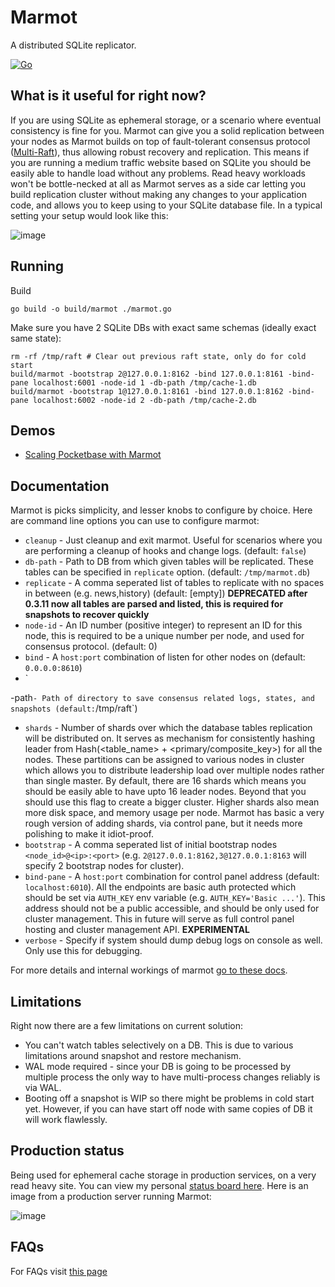 # Marmot
A distributed SQLite replicator. 

[![Go](https://github.com/maxpert/marmot/actions/workflows/go.yml/badge.svg)](https://github.com/maxpert/marmot/actions/workflows/go.yml)

## What is it useful for right now?
If you are using SQLite as ephemeral storage, or a scenario where eventual consistency is fine for you.
Marmot can give you a solid replication between your nodes as Marmot builds on top of fault-tolerant
consensus protocol ([Multi-Raft](https://tikv.org/deep-dive/scalability/multi-raft/)), thus allowing 
robust recovery and replication. This means if you are running a medium traffic website based on 
SQLite you should be easily able to handle load without any problems. Read heavy workloads won't 
be bottle-necked at all as Marmot serves as a side car letting you build replication cluster
without making any changes to your application code, and allows you to keep using to your
SQLite database file. In a typical setting your setup would look like this:

![image](https://user-images.githubusercontent.com/22441/190715676-8b785596-f267-49a3-aa27-21afbe74d0be.png)


## Running

Build
```shell
go build -o build/marmot ./marmot.go
```

Make sure you have 2 SQLite DBs with exact same schemas (ideally exact same state):

```shell
rm -rf /tmp/raft # Clear out previous raft state, only do for cold start
build/marmot -bootstrap 2@127.0.0.1:8162 -bind 127.0.0.1:8161 -bind-pane localhost:6001 -node-id 1 -db-path /tmp/cache-1.db
build/marmot -bootstrap 1@127.0.0.1:8161 -bind 127.0.0.1:8162 -bind-pane localhost:6002 -node-id 2 -db-path /tmp/cache-2.db
```

## Demos

 - [Scaling Pocketbase with Marmot](https://youtube.com/video/VSa-VJso050)

## Documentation

Marmot is picks simplicity, and lesser knobs to configure by choice. Here are command line options you can use to
configure marmot:

 - `cleanup` - Just cleanup and exit marmot. Useful for scenarios where you are performing a cleanup of hooks and 
   change logs. (default: `false`)
 - `db-path` - Path to DB from which given tables will be replicated. These tables can be specified in `replicate`
   option. (default: `/tmp/marmot.db`)
 - `replicate` - A comma seperated list of tables to replicate with no spaces in between (e.g. news,history) 
   (default: [empty]) **DEPRECATED after 0.3.11 now all tables are parsed and listed, this is required for
   snapshots to recover quickly**
 - `node-id` - An ID number (positive integer) to represent an ID for this node, this is required to be a unique
   number per node, and used for consensus protocol. (default: 0)
 - `bind` - A `host:port` combination of listen for other nodes on (default: `0.0.0.0:8610`)
 - `
 
 
 
 
 
 
 
 -path` - Path of directory to save consensus related logs, states, and snapshots (default: `/tmp/raft`)
 - `shards` - Number of shards over which the database tables replication will be distributed on. It serves as mechanism for
   consistently hashing leader from Hash(<table_name> + <primary/composite_key>) for all the nodes. These partitions can
   be assigned to various nodes in cluster which allows you to distribute leadership load over multiple nodes rather 
   than single master. By default, there are 16 shards which means you should be easily able to have upto 16 leader 
   nodes. Beyond that you should use this flag to create a bigger cluster. Higher shards also mean more disk space, 
   and memory usage per node. Marmot has basic a very rough version of adding shards, via control pane, but it
   needs more polishing to make it idiot-proof.
 - `bootstrap` - A comma seperated list of initial bootstrap nodes `<node_id>@<ip>:<port>` (e.g. 
   `2@127.0.0.1:8162,3@127.0.0.1:8163` will specify 2 bootstrap nodes for cluster).
 - `bind-pane` - A `host:port` combination for control panel address (default: `localhost:6010`). All the endpoints
   are basic auth protected which should be set via `AUTH_KEY` env variable (e.g. `AUTH_KEY='Basic ...'`). This 
   address should not be a public accessible, and should be only used for cluster management. This in future 
   will serve as full control panel hosting and cluster management API. **EXPERIMENTAL**
 - `verbose` - Specify if system should dump debug logs on console as well. Only use this for debugging. 

For more details and internal workings of marmot [go to these docs](https://github.com/maxpert/marmot/blob/master/docs/overview.md).

## Limitations
Right now there are a few limitations on current solution:
 - You can't watch tables selectively on a DB. This is due to various limitations around snapshot and restore mechanism.
 - WAL mode required - since your DB is going to be processed by multiple process the only way to have multi-process 
   changes reliably is via WAL. 
 - Booting off a snapshot is WIP so there might be problems in cold start yet. However, if you can have start off node
   with same copies of DB it will work flawlessly. 

## Production status

Being used for ephemeral cache storage in production services, on a very read heavy site. 
You can view my personal [status board here](https://sibte.notion.site/Marmot-056983fad27a49d4a16fb91031e6ab98). 
Here is an image from a production server running Marmot:

![image](https://user-images.githubusercontent.com/22441/189140305-3b7849dc-bd26-4059-bef4-bec6549ac5a7.png)

## FAQs

For FAQs visit [this page](https://sibte.notion.site/sibte/Marmot-056983fad27a49d4a16fb91031e6ab98)
